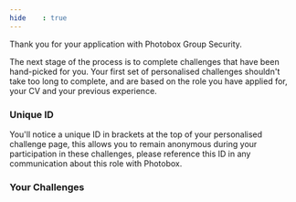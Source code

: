 ```yaml
---
hide    : true
---
```


Thank you for your application with Photobox Group Security.

The next stage of the process is to complete challenges that have been hand-picked for you. Your first set of personalised challenges shouldn't take too long to complete, and are based on the role you have applied for, your CV and your previous experience.


### Unique ID

You'll notice a unique ID in brackets at the top of your personalised challenge page, this allows you to remain anonymous during your participation in these challenges, please reference this ID in any communication about this role with Photobox.

### Your Challenges